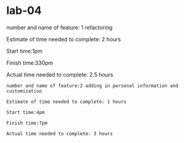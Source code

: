 # lab-04
number and name of feature: 1 refactoring

Estimate of time needed to complete: 2 hours

Start time:1pm

Finish time:330pm

Actual time needed to complete: 2.5 hours
```
number and name of feature:2 adding in personal information and customization

Estimate of time needed to complete: 1 hours

Start time:4pm 

Finish time:7pm

Actual time needed to complete: 3 hours
```

